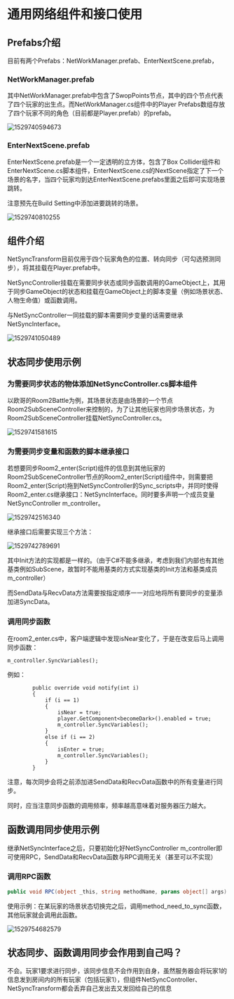 # 通用网络组件和接口使用

## Prefabs介绍

目前有两个Prefabs：NetWorkManager.prefab、EnterNextScene.prefab，

### NetWorkManager.prefab

其中NetWorkManager.prefab中包含了SwopPoints节点，其中的四个节点代表了四个玩家的出生点。而NetWorkManager.cs组件中的Player Prefabs数组存放了四个玩家不同的角色（目前都是Player.prefab）的prefab。

![1529740594673](../images/tutorial/通用网络组件和接口使用-07.png)



### EnterNextScene.prefab

EnterNextScene.prefab是一个一定透明的立方体，包含了Box Collider组件和EnterNextScene.cs脚本组件，EnterNextScene.cs的NextScene指定了下一个场景的名字，当四个玩家均到达EnterNextScene.prefabs里面之后即可实现场景跳转。

注意预先在Build Setting中添加进要跳转的场景。

![1529740810255](../images/tutorial/通用网络组件和接口使用-08.png)



## 组件介绍

NetSyncTransform目前仅用于四个玩家角色的位置、转向同步（可勾选预测同步），将其挂载在Player.prefab中。

NetSyncController挂载在需要同步状态或同步函数调用的GameObject上，其用于同步GameObject的状态和挂载在GameObject上的脚本变量（例如场景状态、人物生命值）或函数调用。

与NetSyncController一同挂载的脚本需要同步变量的话需要继承NetSyncInterface。

![1529741050489](../images/tutorial/通用网络组件和接口使用-01.png)

## 状态同步使用示例

### 为需要同步状态的物体添加NetSyncController.cs脚本组件

以欧哥的Room2Battle为例，其场景状态是由场景的一个节点Room2SubSceneController来控制的，为了让其他玩家也同步场景状态，为Room2SubSceneController挂载NetSyncController.cs。

![1529741581615](../images/tutorial/通用网络组件和接口使用-02.png)

### 为需要同步变量和函数的脚本继承接口

若想要同步Room2_enter(Script)组件的信息到其他玩家的Room2SubSceneController节点的Room2_enter(Script)组件中，则需要把Room2_enter(Script)拖到NetSyncController的Sync_scripts中，并同时使得Room2_enter.cs继承接口：NetSyncInterface。同时要多声明一个成员变量NetSyncController m_controller。

![1529742516340](../images/tutorial/通用网络组件和接口使用-03.png)



继承接口后需要实现三个方法：

![1529742789691](../images/tutorial/通用网络组件和接口使用-09.png)

其中Init方法的实现都是一样的。（由于C#不能多继承，考虑到我们内部也有其他基类例如SubScene，故暂时不能用基类的方式实现基类的Init方法和基类成员m_controller）



而SendData与RecvData方法需要按指定顺序一一对应地将所有要同步的变量添加进SyncData。

### 调用同步函数

在room2_enter.cs中，客户端逻辑中发现isNear变化了，于是在改变后马上调用同步函数：

```
m_controller.SyncVariables();
```

例如：

```
        public override void notify(int i)
        {
            if (i == 1)
            {
                isNear = true;
                player.GetComponent<becomeDark>().enabled = true;
                m_controller.SyncVariables();
            }
            else if (i == 2)
            {
                isEnter = true;
                m_controller.SyncVariables();
            }
        }
```

注意，每次同步会将之前添加进SendData和RecvData函数中的所有变量进行同步。

同时，应当注意同步函数的调用频率，频率越高意味着对服务器压力越大。



## 函数调用同步使用示例

继承NetSyncInterface之后，只要初始化好NetSyncController m_controller即可使用RPC，SendData和RecvData函数与RPC调用无关（甚至可以不实现）

### 调用RPC函数

```c#
public void RPC(object _this, string methodName, params object[] args)
```

使用示例：在某玩家的场景状态切换完之后，调用method_need_to_sync函数，其他玩家就会调用此函数。

![1529754682579](../images/tutorial/通用网络组件和接口使用-10.png)



## 状态同步、函数调用同步会作用到自己吗？

不会。玩家1要求进行同步，该同步信息不会作用到自身，虽然服务器会将玩家1的信息发到房间内的所有玩家（包括玩家1），但组件NetSyncController、NetSyncTransform都会丢弃自己发出去又发回给自己的信息



